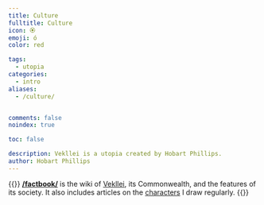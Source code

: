 ```yaml
---
title: Culture
fulltitle: Culture
icon: 🏵️
emoji: ó
color: red

tags: 
  - utopia
categories:
  - intro
aliases:
  - /culture/


comments: false
noindex: true

toc: false

description: Vekllei is a utopia created by Hobart Phillips.
author: Hobart Phillips
---
```

{{<hint panel>}}
[**/factbook/**](/factbook/) is the wiki of [Vekllei](/factbook/vekllei), its Commonwealth, and the features of its society. It also includes articles on the [characters](/factbook/characters/) I draw regularly.
{{</hint>}}